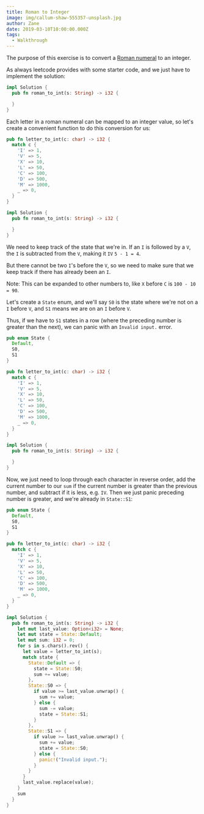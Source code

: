 ```yaml
---
title: Roman to Integer
image: img/callum-shaw-555357-unsplash.jpg
author: Zane
date: 2019-03-10T10:00:00.000Z
tags:
  - Walkthrough
---
```


The purpose of this exercise is to convert a [Roman numeral](http://mathworld.wolfram.com/RomanNumerals.html) to an integer.

As always leetcode provides with some starter code, and we just have to implement the solution:

```rust
impl Solution {
  pub fn roman_to_int(s: String) -> i32 {

  }
}
```

Each letter in a roman numeral can be mapped to an integer value, so let's create a convenient function to do this conversion for us:

```rust
pub fn letter_to_int(c: char) -> i32 {
  match c {
    'I' => 1,
    'V' => 5,
    'X' => 10,
    'L' => 50,
    'C' => 100,
    'D' => 500,
    'M' => 1000,
    _ => 0,
  }
}

impl Solution {
  pub fn roman_to_int(s: String) -> i32 {

  }
}
```

We need to keep track of the state that we're in. If an `I` is followed by a `V`, the `I` is subtracted from the `V`, making it `IV` `5 - 1 = 4`.

But there cannot be two `I`'s before the `V`, so we need to make sure that we keep track if there has already been an `I`.

Note: This can be expanded to other numbers to, like `X` before `C` is `100 - 10 = 90`.

Let's create a `State` enum, and we'll say `S0` is the state where we're not on a `I` before `V`, and `S1` means we are on an `I` before `V`.

Thus, if we have to `S1` states in a row (where the preceding number is greater than the next), we can panic with an `Invalid input.` error.

```rust
pub enum State {
  Default,
  S0,
  S1
}

pub fn letter_to_int(c: char) -> i32 {
  match c {
    'I' => 1,
    'V' => 5,
    'X' => 10,
    'L' => 50,
    'C' => 100,
    'D' => 500,
    'M' => 1000,
    _ => 0,
  }
}

impl Solution {
  pub fn roman_to_int(s: String) -> i32 {

  }
}
```


Now, we just need to loop through each character in reverse order, add the current number to our `sum` if the current number is greater than the previous number, and subtract if it is less, e.g. `IV`. Then we just panic preceding number is greater, and we're already in `State::S1`:

```rust
pub enum State {
  Default,
  S0,
  S1
}

pub fn letter_to_int(c: char) -> i32 {
  match c {
    'I' => 1,
    'V' => 5,
    'X' => 10,
    'L' => 50,
    'C' => 100,
    'D' => 500,
    'M' => 1000,
    _ => 0,
  }
}

impl Solution {
  pub fn roman_to_int(s: String) -> i32 {
    let mut last_value: Option<i32> = None;
    let mut state = State::Default;
    let mut sum: i32 = 0;
    for s in s.chars().rev() {
      let value = letter_to_int(s);
      match state {
        State::Default => {
          state = State::S0;
          sum += value;
        },
        State::S0 => {
          if value >= last_value.unwrap() {
            sum += value;
          } else {
            sum -= value;
            state = State::S1;
          }
        },
        State::S1 => {
          if value >= last_value.unwrap() {
            sum += value;
            state = State::S0;
          } else {
            panic!("Invalid input.");
          }
        }
      }
      last_value.replace(value);
    }
    sum
  }
}
```